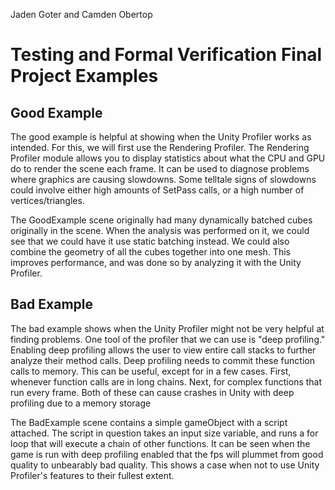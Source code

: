 Jaden Goter and Camden Obertop

# Testing and Formal Verification Final Project Examples

## Good Example
The good example is helpful at showing when the Unity Profiler works as intended. For this, we will first use the Rendering Profiler. The Rendering Profiler module allows you to display statistics about what the CPU and GPU do to render the scene each frame. It can be used to diagnose problems where graphics are causing slowdowns. Some telltale signs of slowdowns could involve either high amounts of SetPass calls, or a high number of vertices/triangles.

The GoodExample scene originally had many dynamically batched cubes originally in the scene. When the analysis was performed on it, we could see that we could have it use static batching instead. We could also combine the geometry of all the cubes together into one mesh. This improves performance, and was done so by analyzing it with the Unity Profiler.

## Bad Example
The bad example shows when the Unity Profiler might not be very helpful at finding problems. One tool of the profiler that we can use is "deep profiling." Enabling deep profiling allows the user to view entire call stacks to further analyze their method calls. Deep profiling needs to commit these function calls to memory. This can be useful, except for in a few cases. First, whenever function calls are in long chains. Next, for complex functions that run every frame. Both of these can cause crashes in Unity with deep profiling due to a memory storage

The BadExample scene contains a simple gameObject with a script attached. The script in question takes an input size variable, and runs a for loop that will execute a chain of other functions. It can be seen when the game is run with deep profiling enabled that the fps will plummet from good quality to unbearably bad quality. This shows a case when not to use Unity Profiler's features to their fullest extent.